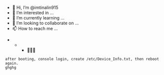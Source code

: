 - 👋 Hi, I’m @imtinalin915
- 👀 I’m interested in ...
- 🌱 I’m currently learning ...
- 💞️ I’m looking to collaborate on ...
- 📫 How to reach me ...

<!---
imtinalin915/imtinalin915 is a ✨ special ✨ repository because its `README.md` (this file) appears on your GitHub profile.
You can click the Preview link to take a look at your changes.
--->
- - - 👋👋👋

```
after booting, console login, create /etc/Device_Info.txt, then reboot again.
ghghg
```

